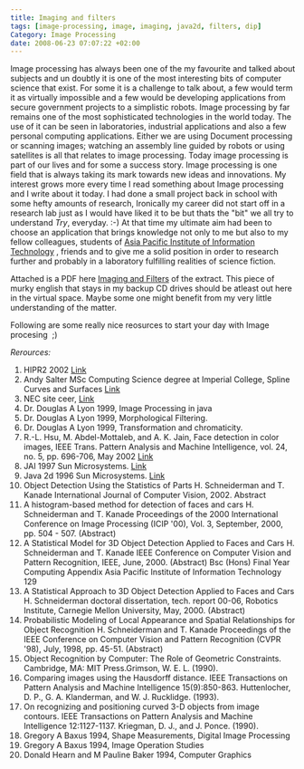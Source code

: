 ```yaml
---
title: Imaging and filters
tags: [image-processing, image, imaging, java2d, filters, dip]
Category: Image Processing
date: 2008-06-23 07:07:22 +02:00
---
```



Image processing has always been one of the my favourite and talked about subjects and un doubtly it is one of the most interesting bits of computer science that exist. For some it is a challenge to talk about, a few would term it as virtually impossible and a few would be developing applications from secure government projects to a simplistic robots. Image processing by far remains one of the most sophisticated technologies in the world today. The use of it can be seen in laboratories, industrial applications and also a few personal computing applications. Either we are using Document processing or scanning images; watching an assembly line guided by robots or using satellites is all that relates to image processing. Today image processing is part of our lives and for some a success story. Image processing is one field that is always taking its mark towards new ideas and innovations. My interest grows more every time I read something about Image processing and I write about it today. I had done a small project back in school with some hefty amounts of research, Ironically my career did not start off in a research lab just as I would have liked it to be but thats the "bit" we all try to understand *Try*, everyday. :-) At that time my ultimate aim had been to choose an application that brings knowledge not only to me but also to my fellow colleagues, students of [Asia Pacific Institute of Information Technology](http://www.apiit.edu.pk) , friends and to give me a solid position in order to research further and probably in a laboratory fulfilling realities of science fiction.

Attached is a PDF here [Imaging and Filters](/uploads/2008/06/chapter3.pdf) of the extract. This piece of murky english that stays in my backup CD drives should be atleast out here in the virtual space. Maybe some one might benefit from my very little understanding of the matter.

Following are some really nice reosurces to start your day with Image procesing  ;)

*Rerources:*

1. HIPR2 2002 [Link](http://www.dai.ed.ac.uk/HIPR2/hipr_top.htm)
2. Andy Salter MSc Computing Science degree at Imperial College, Spline Curves
and Surfaces [Link](http://www.doc.ic.ac.uk/%7Edfg/AndysSplineTutorial/index.html)
3. NEC site ceer, [Link](http://citeseer.nj.nec.com)
4. Dr. Douglas A Lyon 1999, Image Processing in java
5. Dr. Douglas A Lyon 1999, Morphological Filtering.
6. Dr. Douglas A Lyon 1999, Transformation and chromaticity.
7. R.-L. Hsu, M. Abdel-Mottaleb, and A. K. Jain, Face detection in color images, IEEE Trans. Pattern Analysis and Machine Intelligence, vol. 24, no. 5, pp. 696-706, May 2002 [Link](http://www.cse.msu.edu/~hsureinl/facloc/tpami113783_.pdf)
8. JAI 1997 Sun Microsystems. [Link](http://www.java.sun.com)
9. Java 2d 1996 Sun Microsystems. [Link](http://www.java.sun.com)
10. Object Detection Using the Statistics of Parts H. Schneiderman and T. Kanade
International Journal of Computer Vision, 2002. Abstract
11. A histogram-based method for detection of faces and cars
H. Schneiderman and T. Kanade Proceedings of the 2000 International Conference on Image Processing (ICIP '00), Vol. 3, September, 2000, pp. 504 - 507. (Abstract)
12. A Statistical Model for 3D Object Detection Applied to Faces and Cars H. Schneiderman and T. Kanade IEEE Conference on Computer Vision and Pattern Recognition, IEEE, June, 2000. (Abstract) Bsc (Hons) Final Year Computing Appendix
Asia Pacific Institute of Information Technology 129
13. A Statistical Approach to 3D Object Detection Applied to Faces and Cars H. Schneiderman doctoral dissertation, tech. report 00-06, Robotics Institute, Carnegie Mellon University, May, 2000. (Abstract)
14. Probabilistic Modeling of Local Appearance and Spatial Relationships for Object Recognition H. Schneiderman and T. Kanade Proceedings of the IEEE Conference on Computer Vision and Pattern Recognition (CVPR '98), July, 1998, pp. 45-51. (Abstract)
15. Object Recognition by Computer: The Role of Geometric Constraints. Cambridge, MA: MIT Press.Grimson, W. E. L. (1990).
16. Comparing images using the Hausdorff distance. IEEE Transactions on Pattern Analysis and Machine Intelligence 15(9):850-863. Huttenlocher, D. P., G. A. Klanderman, and W. J. Rucklidge. (1993).
17. On recognizing and positioning curved 3-D objects from image contours. IEEE Transactions on Pattern Analysis and Machine Intelligence 12:1127-1137. Kriegman, D. J., and J. Ponce. (1990).
18. Gregory A Baxus 1994, Shape Measurements, Digital Image Processing
19. Gregory A Baxus 1994, Image Operation Studies
20. Donald Hearn and M Pauline Baker 1994, Computer Graphics
